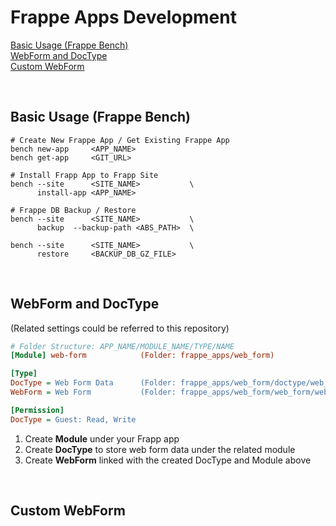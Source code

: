 # Frappe Apps Development
[Basic Usage (Frappe Bench)](#basic-usage)  
[WebForm and DocType](#web-form)  
[Custom WebForm](#custom-web-form)


<br>

<a name="basic-usage"/>

## Basic Usage (Frappe Bench)
```shell
# Create New Frappe App / Get Existing Frappe App
bench new-app     <APP_NAME>
bench get-app     <GIT_URL>

# Install Frapp App to Frapp Site
bench --site      <SITE_NAME>           \
      install-app <APP_NAME>
      
# Frappe DB Backup / Restore
bench --site      <SITE_NAME>           \
      backup  --backup-path <ABS_PATH>  \

bench --site      <SITE_NAME>           \
      restore     <BACKUP_DB_GZ_FILE>
```

<br>

<a name="web-form"/>

## WebForm and DocType
(Related settings could be referred to this repository)
```INI
# Folder Structure: APP_NAME/MODULE_NAME/TYPE/NAME
[Module] web-form            (Folder: frappe_apps/web_form)

[Type]
DocType = Web Form Data      (Folder: frappe_apps/web_form/doctype/web_form_data)
WebForm = Web Form           (Folder: frappe_apps/web_form/web_form/web_form)

[Permission]
DocType = Guest: Read, Write
```
1. Create **Module** under your Frapp app
2. Create **DocType** to store web form data under the related module
3. Create **WebForm** linked with the created DocType and Module above

<br>

<a name="custom-web-form"/>

## Custom WebForm
